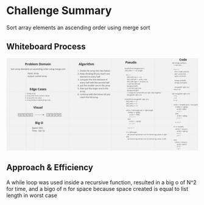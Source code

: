 # Challenge Summary
Sort array elements an ascending order using merge sort

## Whiteboard Process
![CC27](assets/CC27.png)

## Approach & Efficiency
A while loop was used inside a recursive function, resulted in a big o of N^2 for time, and a bigo of n for space because space created is equal to list length in worst case
